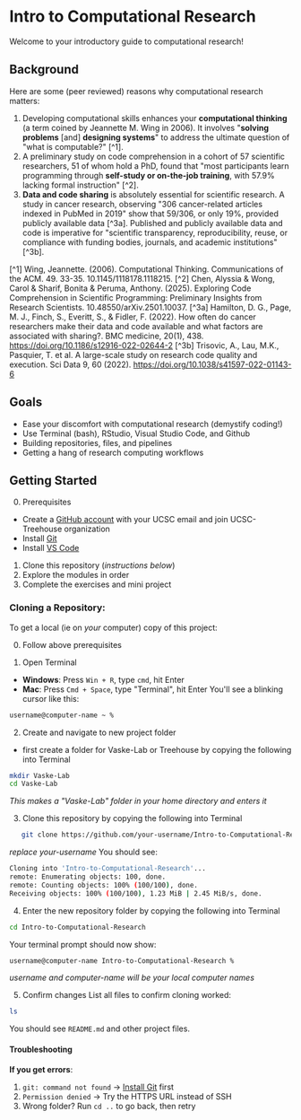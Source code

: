 # Intro to Computational Research

Welcome to your introductory guide to computational research!

## Background

Here are some (peer reviewed) reasons why computational research matters:

1. Developing computational skills enhances your **computational thinking** (a term coined by Jeannette M. Wing in 2006). It involves "**solving problems** [and] **designing systems**" to address the ultimate question of "what is computable?" [^1].
2. A preliminary study on code comprehension in a cohort of 57 scientific researchers, 51 of whom hold a PhD, found that "most participants learn programming through **self-study or on-the-job training**, with 57.9% lacking formal instruction" [^2].
3. **Data and code sharing** is absolutely essential for scientific research. A study in cancer research, observing "306 cancer-related articles indexed in PubMed in 2019" show that 59/306, or only 19%, provided publicly available data [^3a]. Published and publicly available data and code is imperative for "scientific transparency, reproducibility, reuse, or compliance with funding bodies, journals, and academic institutions" [^3b]. 

[^1] Wing, Jeannette. (2006). Computational Thinking. Communications of the ACM. 49. 33-35. 10.1145/1118178.1118215.
[^2] Chen, Alyssia & Wong, Carol & Sharif, Bonita & Peruma, Anthony. (2025). Exploring Code Comprehension in Scientific Programming: Preliminary Insights from Research Scientists. 10.48550/arXiv.2501.10037.
[^3a] Hamilton, D. G., Page, M. J., Finch, S., Everitt, S., & Fidler, F. (2022). How often do cancer researchers make their data and code available and what factors are associated with sharing?. BMC medicine, 20(1), 438. https://doi.org/10.1186/s12916-022-02644-2
[^3b] Trisovic, A., Lau, M.K., Pasquier, T. et al. A large-scale study on research code quality and execution. Sci Data 9, 60 (2022). https://doi.org/10.1038/s41597-022-01143-6

## Goals

- Ease your discomfort with computational research (demystify coding!)
- Use Terminal (bash), RStudio, Visual Studio Code, and Github
- Building repositories, files, and pipelines
- Getting a hang of research computing workflows

## Getting Started

0. Prerequisites
- Create a [GitHub account](https://github.com/signup) with your UCSC email and join UCSC-Treehouse organization
- Install [Git](https://git-scm.com/downloads)
- Install [VS Code](https://code.visualstudio.com/download)
1. Clone this repository (*instructions below*)
2. Explore the modules in order
3. Complete the exercises and mini project

### Cloning a Repository:

To get a local (ie on *your* computer) copy of this project:

0. Follow above prerequisites

1. Open Terminal
- **Windows**: Press `Win + R`, type `cmd`, hit Enter
- **Mac**: Press `Cmd + Space`, type "Terminal", hit Enter
You'll see a blinking cursor like this:
```bash
username@computer-name ~ %
```

2. Create and navigate to new project folder
- first create a folder for Vaske-Lab or Treehouse by copying the following into Terminal
```bash
mkdir Vaske-Lab
cd Vaske-Lab
```
*This makes a "Vaske-Lab" folder in your home directory and enters it*

3. Clone this repository by copying the following into Terminal
```bash
   git clone https://github.com/your-username/Intro-to-Computational-Research.git
   ```
   *replace your-username*
You should see:
```bash
Cloning into 'Intro-to-Computational-Research'...
remote: Enumerating objects: 100, done.
remote: Counting objects: 100% (100/100), done.
Receiving objects: 100% (100/100), 1.23 MiB | 2.45 MiB/s, done.
```

4. Enter the new repository folder by copying the following into Terminal
```bash
cd Intro-to-Computational-Research
```
Your terminal prompt should now show:
```bash
username@computer-name Intro-to-Computational-Research %
``` 
*username and computer-name will be your local computer names*

5. Confirm changes
List all files to confirm cloning worked:
```bash
ls
```
You should see `README.md` and other project files.

#### Troubleshooting
**If you get errors**:
1. `git: command not found` → [Install Git](https://git-scm.com/downloads) first
2. `Permission denied` → Try the HTTPS URL instead of SSH
3. Wrong folder? Run `cd ..` to go back, then retry